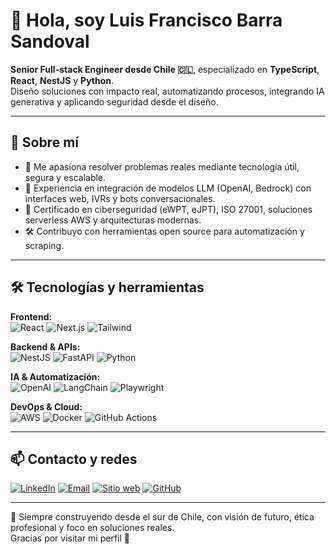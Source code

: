 # 👋 Hola, soy Luis Francisco Barra Sandoval

**Senior Full-stack Engineer desde Chile 🇨🇱**, especializado en **TypeScript**, **React**, **NestJS** y **Python**.  
Diseño soluciones con impacto real, automatizando procesos, integrando IA generativa y aplicando seguridad desde el diseño.

---

## 🚀 Sobre mí

- 🧠 Me apasiona resolver problemas reales mediante tecnología útil, segura y escalable.
- 🤖 Experiencia en integración de modelos LLM (OpenAI, Bedrock) con interfaces web, IVRs y bots conversacionales.
- 🔐 Certificado en ciberseguridad (eWPT, eJPT), ISO 27001, soluciones serverless AWS y arquitecturas modernas.
- 🛠️ Contribuyo con herramientas open source para automatización y scraping.

---

## 🛠️ Tecnologías y herramientas

**Frontend:**  
![React](https://img.shields.io/badge/-React-61DAFB?style=flat&logo=react&logoColor=black)
![Next.js](https://img.shields.io/badge/-Next.js-000000?style=flat&logo=nextdotjs)
![Tailwind](https://img.shields.io/badge/-Tailwind%20CSS-38B2AC?style=flat&logo=tailwind-css&logoColor=white)

**Backend & APIs:**  
![NestJS](https://img.shields.io/badge/-NestJS-E0234E?style=flat&logo=nestjs&logoColor=white)
![FastAPI](https://img.shields.io/badge/-FastAPI-009688?style=flat&logo=fastapi)
![Python](https://img.shields.io/badge/-Python-3776AB?style=flat&logo=python&logoColor=white)

**IA & Automatización:**  
![OpenAI](https://img.shields.io/badge/-OpenAI-412991?style=flat&logo=openai&logoColor=white)
![LangChain](https://img.shields.io/badge/-LangChain-black?style=flat)
![Playwright](https://img.shields.io/badge/-Playwright-2EAD33?style=flat&logo=microsoft)

**DevOps & Cloud:**  
![AWS](https://img.shields.io/badge/-AWS-232F3E?style=flat&logo=amazon-aws)
![Docker](https://img.shields.io/badge/-Docker-2496ED?style=flat&logo=docker)
![GitHub Actions](https://img.shields.io/badge/-GitHub%20Actions-2088FF?style=flat&logo=github-actions)

---


## 📫 Contacto y redes

[![LinkedIn](https://img.shields.io/badge/-Luis%20Barra%20Sandoval-blue?style=flat&logo=linkedin&logoColor=white)](https://linkedin.com/in/luisbarrasandoval)
[![Email](https://img.shields.io/badge/-luisbarradev@gmail.com-D14836?style=flat&logo=gmail&logoColor=white)](mailto:luisbarradev@gmail.com)
[![Sitio web](https://img.shields.io/badge/-luisbarra.cl-black?style=flat)](https://luisbarra.cl)
[![GitHub](https://img.shields.io/github/followers/luisbarradev?label=Follow&style=social)](https://github.com/luisbarradev)

---

🧠 Siempre construyendo desde el sur de Chile, con visión de futuro, ética profesional y foco en soluciones reales.  
Gracias por visitar mi perfil 🙌
